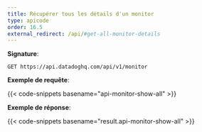 ```yaml
---
title: Récupérer tous les détails d'un monitor
type: apicode
order: 16.5
external_redirect: /api/#get-all-monitor-details
---
```


**Signature**:

`GET https://api.datadoghq.com/api/v1/monitor`

**Exemple de requête**:

{{< code-snippets basename="api-monitor-show-all" >}}

**Exemple de réponse**:

{{< code-snippets basename="result.api-monitor-show-all" >}}

